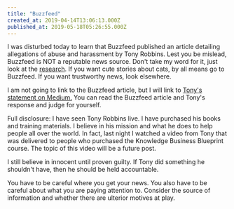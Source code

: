 ```yaml
---
title: "Buzzfeed"
created_at: 2019-04-14T13:06:13.000Z
published_at: 2019-05-18T05:26:55.000Z
---
```

I was disturbed today to learn that Buzzfeed published an article detailing allegations of abuse and harassment by Tony Robbins. Lest you be mislead, Buzzfeed is NOT a reputable news source. Don't take my word for it, just look at the [research](https://www.poynter.org/reporting-editing/2014/liberals-and-conservatives-agree-you-cant-trust-buzzfeed/). If you want cute stories about cats, by all means go to Buzzfeed. If you want trustworthy news, look elsewhere.

I am not going to link to the Buzzfeed article, but I will link to [Tony's statement on Medium.](https://medium.com/@TonyRobbins/an-open-letter-to-buzzfeed-editors-and-board-of-directors-from-tony-robbins-e78f2c11e8af) You can read the Buzzfeed article and Tony's response and judge for yourself.

Full disclosure: I have seen Tony Robbins live. I have purchased his books and training materials. I believe in his mission and what he does to help people all over the world. In fact, last night I watched a video from Tony that was delivered to people who purchased the Knowledge Business Blueprint course. The topic of this video will be a future post.

I still believe in innocent until proven guilty. If Tony did something he shouldn't have, then he should be held accountable. 

You have to be careful where you get your news. You also have to be careful about what you are paying attention to. Consider the source of information and whether there are ulterior motives at play.
